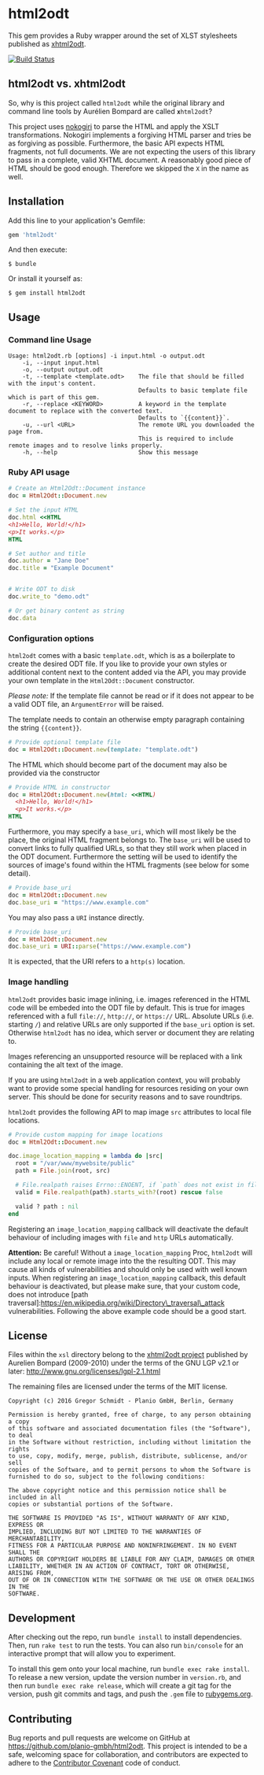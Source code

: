 # html2odt

This gem provides a Ruby wrapper around the set of XLST stylesheets published as
[xhtml2odt](https://github.com/abompard/xhtml2odt).

[![Build Status](https://travis-ci.org/planio-gmbh/html2odt.svg?branch=master)](https://travis-ci.org/planio-gmbh/html2odt)

## html2odt vs. xhtml2odt

So, why is this project called `html2odt` while the original library and command
line tools by Aurélien Bompard are called **`x`**`html2odt`?

This project uses [nokogiri](http://www.nokogiri.org) to parse the HTML and
apply the XSLT transformations. Nokogiri implements a forgiving HTML parser and
tries be as forgiving as possible. Furthermore, the basic API expects HTML
fragments, not full documents. We are not expecting the users of this library to
pass in a complete, valid XHTML document. A reasonably good piece of HTML should
be good enough. Therefore we skipped the `X` in the name as well.


## Installation

Add this line to your application's Gemfile:

```ruby
gem 'html2odt'
```

And then execute:

    $ bundle

Or install it yourself as:

    $ gem install html2odt


## Usage

### Command line Usage


```
Usage: html2odt.rb [options] -i input.html -o output.odt
    -i, --input input.html
    -o, --output output.odt
    -t, --template <template.odt>    The file that should be filled with the input's content.
                                     Defaults to basic template file which is part of this gem.
    -r, --replace <KEYWORD>          A keyword in the template document to replace with the converted text.
                                     Defaults to `{{content}}`.
    -u, --url <URL>                  The remote URL you downloaded the page from.
                                     This is required to include remote images and to resolve links properly.
    -h, --help                       Show this message
```


### Ruby API usage

```ruby
# Create an Html2Odt::Document instance
doc = Html2Odt::Document.new

# Set the input HTML
doc.html <<HTML
<h1>Hello, World!</h1>
<p>It works.</p>
HTML

# Set author and title
doc.author = "Jane Doe"
doc.title = "Example Document"


# Write ODT to disk
doc.write_to "demo.odt"

# Or get binary content as string
doc.data
```

### Configuration options

`html2odt` comes with a basic `template.odt`, which is as a boilerplate to create
the desired ODT file. If you like to provide your own styles or additional
content next to the content added via the API, you may provide your own template
in the `Html2Odt::Document` constructor.

*Please note:* If the template file cannot be read or if it does not appear to
be a valid ODT file, an `ArgumentError` will be raised.

The template needs to contain an otherwise empty paragraph containing the string
`{{content}}`.

```ruby
# Provide optional template file
doc = Html2Odt::Document.new(template: "template.odt")
```




The HTML which should become part of the document may also be provided via the
constructor

```ruby
# Provide HTML in constructor
doc = Html2Odt::Document.new(html: <<HTML)
  <h1>Hello, World!</h1>
  <p>It works.</p>
HTML
```




Furthermore, you may specify a `base_uri`, which will most likely be the place,
the original HTML fragment belongs to. The `base_uri` will be used to convert
links to fully qualified URLs, so that they still work when placed in the ODT
document. Furthermore the setting will be used to identify the sources of
image's found within the HTML fragments (see below for some detail).

```ruby
# Provide base_uri
doc = Html2Odt::Document.new
doc.base_uri = "https://www.example.com"
```

You may also pass a `URI` instance directly.

```ruby
# Provide base_uri
doc = Html2Odt::Document.new
doc.base_uri = URI::parse("https://www.example.com")
```

It is expected, that the URI refers to a `http(s)` location.


### Image handling

`html2odt` provides basic image inlining, i.e. images referenced in the HTML
code will be embeded into the ODT file by default. This is true for images
referenced with a full `file://`, `http://`, or `https://` URL. Absolute URLs
(i.e. starting `/`) and relative URLs are only supported if the `base_uri`
option is set. Otherwise `html2odt` has no idea, which server or document they
are relating to.

Images referencing an unsupported resource will be replaced with a link
containing the alt text of the image.

If you are using `html2odt` in a web application context, you will probably want
to provide some special handling for resources residing on your own server. This
should be done for security reasons and to save roundtrips.

`html2odt` provides the following API to map image `src` attributes to local
file locations.

```ruby
# Provide custom mapping for image locations
doc = Html2Odt::Document.new

doc.image_location_mapping = lambda do |src|
  root = "/var/www/mywebsite/public"
  path = File.join(root, src)

  # File.realpath raises Errno::ENOENT, if `path` does not exist in file system.
  valid = File.realpath(path).starts_with?(root) rescue false

  valid ? path : nil
end
```

Registering an `image_location_mapping` callback will deactivate the default
behaviour of including images with `file` and `http` URLs automatically.

**Attention:** Be careful! Without a `image_location_mapping` Proc, `html2odt`
will include any local or remote image into the the resulting ODT. This may
cause all kinds of vulnerabilities and should only be used with well known
inputs. When registering an `image_location_mapping` callback, this default
behaviour is deactivated, but please make sure, that your custom code, does not
introduce [path
traversal]:https://en.wikipedia.org/wiki/Directory\_traversal\_attack
vulnerabilities. Following the above example code should be a good start.


## License

Files within the `xsl` directory belong to the [xhtml2odt
project](https://github.com/abompard/xhtml2odt) published by Aurelien Bompard
(2009-2010) under the terms of the GNU LGP v2.1 or later:
http://www.gnu.org/licenses/lgpl-2.1.html

The remaining files are licensed under the terms of the MIT license.

```
Copyright (c) 2016 Gregor Schmidt - Planio GmbH, Berlin, Germany

Permission is hereby granted, free of charge, to any person obtaining a copy
of this software and associated documentation files (the "Software"), to deal
in the Software without restriction, including without limitation the rights
to use, copy, modify, merge, publish, distribute, sublicense, and/or sell
copies of the Software, and to permit persons to whom the Software is
furnished to do so, subject to the following conditions:

The above copyright notice and this permission notice shall be included in all
copies or substantial portions of the Software.

THE SOFTWARE IS PROVIDED "AS IS", WITHOUT WARRANTY OF ANY KIND, EXPRESS OR
IMPLIED, INCLUDING BUT NOT LIMITED TO THE WARRANTIES OF MERCHANTABILITY,
FITNESS FOR A PARTICULAR PURPOSE AND NONINFRINGEMENT. IN NO EVENT SHALL THE
AUTHORS OR COPYRIGHT HOLDERS BE LIABLE FOR ANY CLAIM, DAMAGES OR OTHER
LIABILITY, WHETHER IN AN ACTION OF CONTRACT, TORT OR OTHERWISE, ARISING FROM,
OUT OF OR IN CONNECTION WITH THE SOFTWARE OR THE USE OR OTHER DEALINGS IN THE
SOFTWARE.
```



## Development

After checking out the repo, run `bundle install` to install dependencies. Then,
run `rake test` to run the tests. You can also run `bin/console` for an
interactive prompt that will allow you to experiment.

To install this gem onto your local machine, run `bundle exec rake install`. To
release a new version, update the version number in `version.rb`, and then run
`bundle exec rake release`, which will create a git tag for the version, push
git commits and tags, and push the `.gem` file to
[rubygems.org](https://rubygems.org).

## Contributing

Bug reports and pull requests are welcome on GitHub at
https://github.com/planio-gmbh/html2odt. This project is intended to be a safe,
welcoming space for collaboration, and contributors are expected to adhere to
the [Contributor Covenant](http://contributor-covenant.org) code of conduct.


